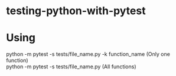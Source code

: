# testing-python-with-pytest

# Using
python -m pytest -s tests/file_name.py -k function_name  (Only one function) <br />
python -m pytest -s tests/file_name.py (All functions)
